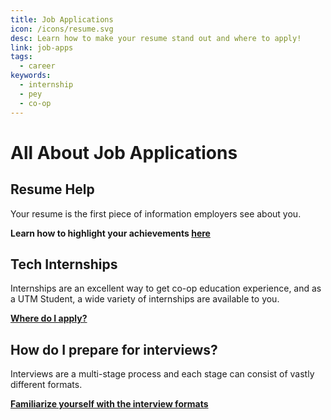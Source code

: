 ```yaml
---
title: Job Applications
icon: /icons/resume.svg
desc: Learn how to make your resume stand out and where to apply!
link: job-apps
tags:
  - career
keywords:
  - internship
  - pey
  - co-op
---
```


# All About Job Applications

## Resume Help

Your resume is the first piece of information employers see about you.

**Learn how to highlight your achievements [here](/resources/resume-help)**

## Tech Internships

Internships are an excellent way to get co-op education experience, and as a UTM
Student, a wide variety of internships are available to you.

[**Where do I apply?**](/resources/internship-apps)

## How do I prepare for interviews?

Interviews are a multi-stage process and each stage can consist of vastly
different formats.

[**Familiarize yourself with the interview formats**](https://yangshun.github.io/tech-interview-handbook/interview-formats)
